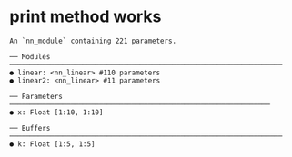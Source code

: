 # print method works

    An `nn_module` containing 221 parameters.
    
    ── Modules ───────────────────────────────────────────────────────────────────
    ● linear: <nn_linear> #110 parameters
    ● linear2: <nn_linear> #11 parameters
    
    ── Parameters ────────────────────────────────────────────────────────────────
    ● x: Float [1:10, 1:10]
    
    ── Buffers ───────────────────────────────────────────────────────────────────
    ● k: Float [1:5, 1:5]

